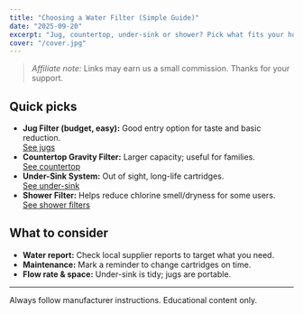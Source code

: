 ```yaml
---
title: "Choosing a Water Filter (Simple Guide)"
date: "2025-09-20"
excerpt: "Jug, countertop, under-sink or shower? Pick what fits your home."
cover: "/cover.jpg"
---
```


> *Affiliate note:* Links may earn us a small commission. Thanks for your support.

## Quick picks
- **Jug Filter (budget, easy):** Good entry option for taste and basic reduction.  
  <a class="btn" href="https://www.amazon.co.uk/dp/B07D1M1F3F?tag=wildandwell0c-21" target="_blank" rel="noopener">See jugs</a>
- **Countertop Gravity Filter:** Larger capacity; useful for families.  
  <a class="btn" href="https://www.amazon.co.uk/dp/B0B2Q3T5VF?tag=wildandwell0c-21" target="_blank" rel="noopener">See countertop</a>
- **Under-Sink System:** Out of sight, long-life cartridges.  
  <a class="btn" href="https://www.amazon.co.uk/dp/B07QXGQ3XL?tag=wildandwell0c-21" target="_blank" rel="noopener">See under-sink</a>
- **Shower Filter:** Helps reduce chlorine smell/dryness for some users.  
  <a class="btn" href="https://www.amazon.co.uk/dp/B07Q2Y7YH1?tag=wildandwell0c-21" target="_blank" rel="noopener">See shower filters</a>

## What to consider
- **Water report:** Check local supplier reports to target what you need.
- **Maintenance:** Mark a reminder to change cartridges on time.
- **Flow rate & space:** Under-sink is tidy; jugs are portable.

<hr>

<p class="note">Always follow manufacturer instructions. Educational content only.</p>
